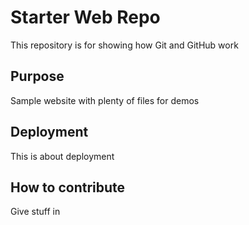 # Starter Web Repo

This repository is for showing how Git and GitHub work

## Purpose

Sample website with plenty of files for demos

## Deployment

This is about deployment

## How to contribute

Give stuff in